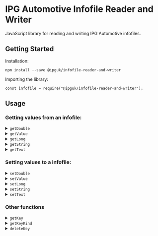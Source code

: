 # IPG Automotive Infofile Reader and Writer

JavaScript library for reading and writing IPG Automotive infofiles.

## Getting Started

Installation:

```
npm install --save @ipguk/infofile-reader-and-writer
```

Importing the library:

```
const infofile = require("@ipguk/infofile-reader-and-writer");
```

## Usage

### Getting values from an infofile:

<details>
<summary></b><code>getDouble</code></b></summary>
Returns a double value from an infofile for a given keys or an array of keys.

### Getting a single double value from an infofile:

```
// import the library
const infofile = require("@ipguk/infofile-reader-and-writer");

// get the absolute path to the infofile
const file = C:\infofiles\infofile


// get the double value for the keys "WheelCarrier.fl.mass"
const wheelCarrierValue = infofile.getDouble({file, keys:"WheelCarrier.fl.mass"});

// console.log the value, returns a double e.g. "0.5"
console.log(wheelCarrierValue)
```

### Getting an array of double values from an infofile:

```
// import the library
const infofile = require("@ipguk/infofile-reader-and-writer");

// get the absolute path to the infofile
const file = C:\infofiles\infofile

// get the double values for the keys "WheelCarrier.fl.mass" and "WheelCarrier.fr.mass"
const wheelCarrierValues = infofile.getDouble({file, keys:["WheelCarrier.fl.mass", "WheelCarrier.fr.mass"]});

// console.log the values, returns an array of objects with the keys "keys" and "value" e.g. [{keys: "WheelCarrier.fl.mass", value: 0.5}, {keys: "WheelCarrier.fr.mass", value: 0.5}]
console.log(wheelCarrierValues)
```

</details>

<details>
<summary></b><code>getValue</code></b></summary>
A universal function for getting values from an infofile. All numerical values are returned as doubles. All other values are returned as strings.

### Getting a single value from an infofile:

```
// import the library
const infofile = require("@ipguk/infofile-reader-and-writer");

// get the absolute path to the infofile
const file = C:\infofiles\infofile

// get the value for the keys "WheelCarrier.fl.mass"
const wheelCarrierValue = infofile.getValue({file, keys:"WheelCarrier.fl.mass"});

// console.log the value (returns an object like this {keys: "WheelCarrier.fl.mass", value: 0.0})
console.log(wheelCarrierValue)
```

### Getting an array of values from an infofile:

```
// import the library
const infofile = require("@ipguk/infofile-reader-and-writer");

// get the absolute path to the infofile
const file = C:\infofiles\infofile

// get the values for the keys "WheelCarrier.fl.mass" and "SuspF.Spring.Kind"
const values = infofile.getValue({file, keys:["WheelCarrier.fl.mass", "SuspF.Spring.Kind"]});

// console.log the values (returns an array of objects like this [{keys: "WheelCarrier.fl.mass", value: 0.0}, {keys: "SuspF.Spring.Kind", value: "Hookean 1"}])
console.log(values)
```

</details>

<details>
<summary></b><code>getLong</code></b></summary>
Returns a long value from an infofile for a given keys or an array of keys.

### Getting a single long value from an infofile:

```
// import the library
const infofile = require("@ipguk/infofile-reader-and-writer");

// get the absolute path to the infofile
const file = C:\infofiles\infofile

// get the long value for the keys "Body.mass"
const bodyMassValue = infofile.getLong({file, keys:"Body.mass"});

// console.log the value, returns a long e.g. 1801
console.log(bodyMassValue)
```

### Getting an array of long values from an infofile:

```
// import the library
const infofile = require("@ipguk/infofile-reader-and-writer");

// get the absolute path to the infofile
const file = C:\infofiles\infofile

// get the long values for the keys "Body.mass" and "nAxle"
const longValues = infofile.getLong({file, keys:["Body.mass", "nAxle"]});

// console.log the values, returns an array of objects with the keys "keys" and "value" e.g. [{keys: "Body.mass", value: 1801}, {keys: "nAxle", value: 2}]
console.log(longValues)
```

</details>

<details>
<summary></b><code>getString</code></b></summary>
Returns a string value from an infofile for a given keys or an array of keys.

### Getting a single string value from an infofile:

```
// import the library
const infofile = require("@ipguk/infofile-reader-and-writer");

// get the absolute path to the infofile
const file = C:\infofiles\infofile

// get the string value for the keys "Aero.Crosswind.Kind"
const aeroCrosswindKind = infofile.getString({file, keys:"Aero.Crosswind.Kind"});

// console.log the value, returns a string e.g. "Step"
console.log(aeroCrosswindKind)
```

### Getting an array of string values from an infofile:

```
// import the library
const infofile = require("@ipguk/infofile-reader-and-writer");

// get the absolute path to the infofile
const file = C:\infofiles\infofile

// get the string values for the keys "Body.mass" and "Aero.Kind"
const stringValues = infofile.getString({file, keys:["Aero.Crosswind.Kind", "Aero.Kind"]});

// console.log the values, returns an array of objects with the keys "keys" and "value" e.g. [{keys: "Aero.Crosswind.Kind", value: "Step"}, {keys: "Aero.Kind", value: "Coeff6x1 1"}]
console.log(stringValues)
```

</details>

<details>
<summary></b><code>getText</code></b></summary>
Returns a text value from an infofile for a given keys or an array of keys. This is an array of strings are are split by newlines in the infofile.

### Getting a single text value from an infofile:

```
// import the library
const infofile = require("@ipguk/infofile-reader-and-writer");

// get the absolute path to the infofile
const file = C:\infofiles\infofile

// get the text value for the keys "Description"
const description = infofile.getText({file, keys:"Description"});

// console.log the value, returns an array of strings e.g. ["This is a description", "of the infofile"]
console.log(description)
```

### Getting an array of text values from an infofile:

```
// import the library
const infofile = require("@ipguk/infofile-reader-and-writer");

// get the absolute path to the infofile
const file = C:\infofiles\infofile

// get the text values for the keys "Description" and "Aero.Coeff"
const textValues = infofile.getText({file, keys:["Description", "Aero.Coeff"]});

// console.log the values, returns an array of objects with the keys "keys" and "value" e.g. [{keys: "Description", value: ["-180 -0.4 0.0 0.1 0.0 -0.01 0.0","-120 -0.2 -1.4 0.7 -0.2 -0.021 0.06","-90 0.0 -1.7 0.9 -0.2 0.0 0.0","-60 0.0 -1.7 0.9 -0.2 0.0 0.0","-30 0.0 -1.7 0.9 -0.2 0.0 0.0","0.0 0.0 -1.7 0.9 -0.2 0.0 0.0","30 0.0 -1.7 0.9 -0.2 0.0 0.0","60 0.0 -1.7 0.9 -0.2 0.0 0.0","90 0.0 -1.7 0.9 -0.2 0.0 0.0","120 0.0 -1.7 0.9 -0.2 0.0 0.0","180 0.0 -1.7 0.9 -0.2 0.0 0.0"]}]
console.log(textValues)
```

</details>

### Setting values to a infofile:

<details>
<summary></b><code>setDouble</code></b></summary>
Sets a double value to an infofile for a given keys.

### Setting a single double value to an infofile:

```
// import the library
const infofile = require("@ipguk/infofile-reader-and-writer");

// get the absolute path to the infofile
const file = C:\infofiles\infofile

// set the double value for the keys "SuspF.Spring.l0" to 0.351
status = infofile.setDouble({file, values:{keys: "SuspF.Spring.l0", value: 0.351}});

// console.log the status, returns 0 if successful, -1 if not
console.log(status)
```

### Setting an array of double values to an infofile:

```
// import the library
const infofile = require("@ipguk/infofile-reader-and-writer");

// get the absolute path to the infofile
const file = C:\infofiles\infofile

// set the double values for the keys "SuspF.Spring.l0" and "Body.mass" to 0.351 and 1830.15
status = infofile.setDouble({file, values:[{keys: SuspF.Spring.l0", value: 0.351}, {keys: "Body.mass", value:  1830.15}]});

// console.log the status, array of objects with the keys "keys" and "status" e.g. [{keys: "SuspF.Spring.l0", status: 0}, {keys: "Body.mass", status: 0}] where status is 0 if successful, -1 if not
console.log(status)
```

</details>

<details>
<summary></b><code>setValue</code></b></summary>
A universal function to set values to an infofile.

### Setting a single value to an infofile:

```
// import the library
const infofile = require("@ipguk/infofile-reader-and-writer");

// get the absolute path to the infofile
const file = C:\infofiles\infofile

// set the value for the keys "SuspF.Spring.l0" to 0.351
status = infofile.setValue({file, values:{keys: "SuspF.Spring.l0", value: 0.351, type: "double"}});

// console.log the status, returns 0 if successful, -1 if not
console.log(status)
```

### Setting an array of values to an infofile:

```
// import the library
const infofile = require("@ipguk/infofile-reader-and-writer");

// get the absolute path to the infofile
const file = C:\infofiles\infofile

// set the values for the keys "SuspF.Spring.l0" and "Aero.Crosswind.Kind" to 0.351 and "Step"
status = infofile.setValue({file, values:[{keys: "SuspF.Spring.l0", value: 0.351, type: "double"}, {keys: "Aero.Crosswind.Kind", value:  "Step", type: "string"}]});

// console.log the status, array of objects with the keys "keys" and "status" e.g. [{keys: "SuspF.Spring.l0", status: 0}, {keys: "Aero.Crosswind.Kind", status: 0}] where status is 0 if successful, -1 if not
console.log(status)
```

</details>

<details>
<summary></b><code>setLong</code></b></summary>
Sets a long value to an infofile for a given keys.

### Setting a single long value to an infofile:

```
// import the library
const infofile = require("@ipguk/infofile-reader-and-writer");

// get the absolute path to the infofile
const file = C:\infofiles\infofile

// set the long value for the keys "Body.mass" to 1801
status = infofile.setLong({file, values:{keys: "Body.mass", value: 1801}});

// console.log the status, returns 0 if successful, -1 if not
console.log(status)
```

### Setting an array of long values to an infofile:

```
// import the library
const infofile = require("@ipguk/infofile-reader-and-writer");

// get the absolute path to the infofile
const file = C:\infofiles\infofile

// set the long values for the keys "Body.mass" and "nAxle" to 1801 and 2
status = infofile.setLong({file, values:[{keys: "Body.mass", value: 1801}, {keys: "nAxle", value: 2}]});

// console.log the status, array of objects with the keys "keys" and "status" e.g. [{keys: "Body.mass", status: 0}, {keys: "nAxle", status: 0}] where status is 0 if successful, -1 if not
console.log(status)
```

</details>

<details>
<summary></b><code>setString</code></b></summary>
Sets a string value to an infofile for a given keys.

### Setting a single string value to an infofile:

```
// import the library
const infofile = require("@ipguk/infofile-reader-and-writer");

// get the absolute path to the infofile
const file = C:\infofiles\infofile

// set the string value for the keys "Aero.Crosswind.Kind" to "Step"
status = infofile.setString({file, values:{keys: "Aero.Crosswind.Kind", value: "Step"}});

// console.log the status, returns 0 if successful, -1 if not
console.log(status)
```

### Setting an array of string values to an infofile:

```
// import the library
const infofile = require("@ipguk/infofile-reader-and-writer");

// get the absolute path to the infofile
const file = C:\infofiles\infofile

// set the string values for the keys "Aero.Crosswind.Kind" and "Eng.Kind" to "Step" and "Flex"
status = infofile.setString({file, values:[{keys: "Aero.Crosswind.Kind", value: "Step"}, {keys: "Eng.Kind", value: "Flex"}]});

// console.log the status, array of objects with the keys "keys" and "status" e.g. [{keys: "Aero.Crosswind.Kind", status: 0}, {keys: "Eng.Kind", status: 0}] where status is 0 if successful, -1 if not
console.log(status)
```

</details>

<details>
<summary></b><code>setText</code></b></summary>
Sets a text value to an infofile for a given keys. This is an array of strings are are split by newlines in the infofile for each item in the string array.

### Setting a single text value to an infofile:

```
// import the library
const infofile = require("@ipguk/infofile-reader-and-writer");

// get the absolute path to the infofile
const file = C:\infofiles\infofile

// set the text value for the keys "Description" to ["This is a description", "This is a description on a second line"]
status = infofile.setText({file, values:{keys: "Description", value: ["This is a description", "This is a description on a second line"]}});

// console.log the status, returns 0 if successful, -1 if not
console.log(status)
```

### Setting an array of text values to an infofile:

```
// import the library
const infofile = require("@ipguk/infofile-reader-and-writer");

// get the absolute path to the infofile
const file = C:\infofiles\infofile

// set the text values for the keys "Description" and "Eng.Description" to ["This is a description", "This is a description on a second line"] and ["This is a description", "This is a description on a second line"]
status = infofile.setText({file, values:[{keys: "Description", value: ["This is a description", "This is a description on a second line"]}, {keys: "Eng.Description", value: ["This is a description", "This is a description on a second line"]}]});

// console.log the status, array of objects with the keys "keys" and "status" e.g. [{keys: "Description", status: 0}, {keys: "Eng.Description", status: 0}] where status is 0 if successful, -1 if not
console.log(status)
```

</details>

### Other functions

<details>
<summary></b><code>getKey</code></b></summary>
Lists the keys in an infofile, for a given prefix, if no prefix is provided all keys are returned

### Listing all keys in an infofile:

```
// import the library
const infofile = require("@ipguk/infofile-reader-and-writer");

// get the absolute path to the infofile
const file = C:\infofiles\infofile

// list all keys in the infofile
keys = infofile.getKey({file});

// console.log the keys, returns an array of keys e.g. ["Body.mass", "nAxle"]
console.log(keys)
```

### Listing keys in an infofile for a given prefix:

```
// import the library
const infofile = require("@ipguk/infofile-reader-and-writer");

// get the absolute path to the infofile
const file = C:\infofiles\infofile

// list all keys in the infofile for the prefix "Aero"
keys = infofile.getKey({ file, prefix: "Aero" });

// console.log the keys, returns an array of keys e.g. ["Aero.Crosswind.Kind", "Aero.Crosswind.Speed"]
console.log(keys)
```

</details>

<details>
<summary></b><code>getKeyKind</code></b></summary>
Lists the getKeyKind, returns String_Key, Text_Key or No_Key

### Get the getKeyKind for a single keys:

```
// import the library
const infofile = require("@ipguk/infofile-reader-and-writer");

// get the absolute path to the infofile
const file = C:\infofiles\infofile

// get the getKeyKind for the keys "Body.mass"
keyKind = infofile.getKeyKind({file, keys: "Body.mass"});

// console.log the keyKind, returns String_Key if keys is a single line string, Text_Key if keys is a text array and No_Key if keys is not found
console.log(keyKind)
```

### Get the getKeyKind for a list of keys:

```
// import the library
const infofile = require("@ipguk/infofile-reader-and-writer");

// get the absolute path to the infofile
const file = C:\infofiles\infofile

// get the getKeyKind for the keys "Body.mass" and "nAxle"
getKeyKind = infofile.getKeyKind({file, keys: ["Body.mass", "nAxle"]});

// console.log the getKeyKind, returns an array of getKeyKind e.g. ["String_Key", "No_Key"]
console.log(getKeyKind)
```

</details>

<details>
<summary></b><code>deleteKey</code></b></summary>
Deletes a keys from an infofile

### Delete a single keys from an infofile:

```
// import the library
const infofile = require("@ipguk/infofile-reader-and-writer");

// get the absolute path to the infofile
const file = C:\infofiles\infofile

// delete the keys "Body.mass"
status = infofile.deleteKey({file, keys: "Body.mass"});

// console.log the status, returns 0 if successful, -1 if not
console.log(status)
```

### Delete a list of keys from an infofile:

```
// import the library
const infofile = require("@ipguk/infofile-reader-and-writer");

// get the absolute path to the infofile
const file = C:\infofiles\infofile

// delete the keys "Body.mass" and "nAxle"
status = infofile.deleteKey({file, keys: ["Body.mass", "nAxle"]});

// console.log the status, returns an object with the keys "keys" and "status" e.g. {keys: "Body.mass", status: 0}, {keys: "nAxle", status: 0} where status is 0 if successful, -1 if not
console.log(status)
```

</details>

